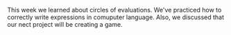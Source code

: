 This week we learned about circles of evaluations. We've practiced how to correctly write expressions in comuputer language. Also, we discussed that our nect project will be creating a game. 

